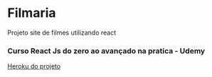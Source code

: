 <h1>Filmaria</h1>
<p>Projeto site de filmes utilizando react</p>
<h3>Curso React Js do zero ao avançado na pratica
- Udemy</h3>

<a href="https://course-react-filmaria.herokuapp.com/">Heroku do projeto</a>
